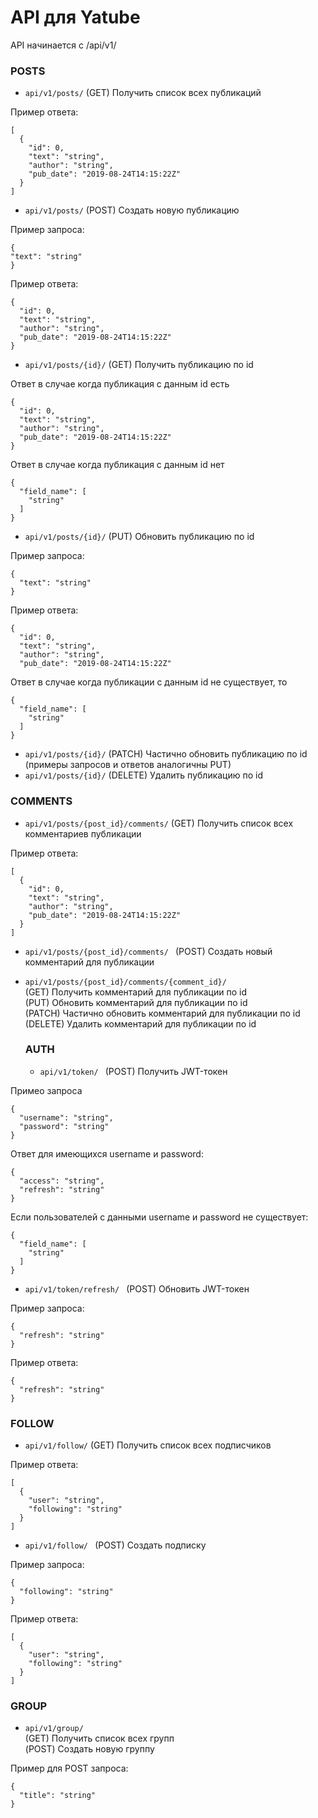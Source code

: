 # API для Yatube      

API начинается с /api/v1/

### POSTS

- ```api/v1/posts/``` (GET) Получить список всех публикаций    

Пример ответа:    

```
[
  {
    "id": 0,
    "text": "string",
    "author": "string",
    "pub_date": "2019-08-24T14:15:22Z"
  }
]
```

- ```api/v1/posts/``` (POST) Создать новую публикацию

Пример запроса:    

```
{
"text": "string"
}
```

Пример ответа:    

```
{
  "id": 0,
  "text": "string",
  "author": "string",
  "pub_date": "2019-08-24T14:15:22Z"
}
```

- ```api/v1/posts/{id}/``` (GET) Получить публикацию по id    

Ответ в случае когда публикация с данным id есть

```
{
  "id": 0,
  "text": "string",
  "author": "string",
  "pub_date": "2019-08-24T14:15:22Z"
}
```

Ответ в случае когда публикация с данным id нет   

```
{
  "field_name": [
    "string"
  ]
}
```

- ```api/v1/posts/{id}/``` (PUT) Обновить публикацию по id

Пример запроса:

```
{
  "text": "string"
}
```

Пример ответа:   

```
{
  "id": 0,
  "text": "string",
  "author": "string",
  "pub_date": "2019-08-24T14:15:22Z"
```

Ответ в случае когда публикации с данным id не существует, то     

```
{
  "field_name": [
    "string"
  ]
}
```

-  ```api/v1/posts/{id}/``` (PATCH)  Частично обновить публикацию по id (примеры запросов и ответов аналогичны PUT)  
-  ```api/v1/posts/{id}/``` (DELETE) Удалить публикацию по id    

### COMMENTS     

- ```api/v1/posts/{post_id}/comments/``` (GET) Получить список всех комментариев публикации      

Пример ответа:    

```
[
  {
    "id": 0,
    "text": "string",
    "author": "string",
    "pub_date": "2019-08-24T14:15:22Z"
  }
]
```


-  ```api/v1/posts/{post_id}/comments/ ``` (POST) Создать новый комментарий для публикации   
-  ```api/v1/posts/{post_id}/comments/{comment_id}/ ```   
   (GET) Получить комментарий для публикации по id   
   (PUT) Обновить комментарий для публикации по id    
   (PATCH) Частично обновить комментарий для публикации по id    
   (DELETE) Удалить комментарий для публикации по id
   
   
   ### AUTH    
   
   - ```api/v1/token/ ``` (POST) Получить JWT-токен   

Примео запроса    

```
{
  "username": "string",
  "password": "string"
}
```

Ответ для имеющихся username и password:      

```
{
  "access": "string",
  "refresh": "string"
}
```
Если пользователей с данными username и password не существует:   
```
{
  "field_name": [
    "string"
  ]
}   
```


- ```api/v1/token/refresh/ ``` (POST) Обновить JWT-токен     

Пример запроса:    

```
{
  "refresh": "string"
}
```

Пример ответа:    

```
{
  "refresh": "string"
}
```    

### FOLLOW      

- ```api/v1/follow/``` (GET)  Получить список всех подписчиков    

Пример ответа:   

```
[
  {
    "user": "string",
    "following": "string"
  }
]
```

- ```api/v1/follow/ ``` (POST) Создать подписку   

Пример запроса:   

```
{
  "following": "string"
}
```    

Пример ответа:   

```
[
  {
    "user": "string",
    "following": "string"
  }
]
```   

### GROUP    

- ```api/v1/group/```     
      (GET) Получить список всех групп   
      (POST) Создать новую группу   
      
Пример для POST запроса:    

```
{
  "title": "string"
}
```

